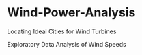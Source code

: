 # Wind-Power-Analysis

Locating Ideal Cities for Wind Turbines

Exploratory Data Analysis of Wind Speeds 

